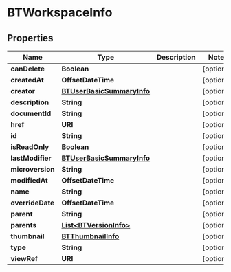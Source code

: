 

# BTWorkspaceInfo


## Properties

Name | Type | Description | Notes
------------ | ------------- | ------------- | -------------
**canDelete** | **Boolean** |  |  [optional]
**createdAt** | **OffsetDateTime** |  |  [optional]
**creator** | [**BTUserBasicSummaryInfo**](BTUserBasicSummaryInfo.md) |  |  [optional]
**description** | **String** |  |  [optional]
**documentId** | **String** |  |  [optional]
**href** | **URI** |  |  [optional]
**id** | **String** |  |  [optional]
**isReadOnly** | **Boolean** |  |  [optional]
**lastModifier** | [**BTUserBasicSummaryInfo**](BTUserBasicSummaryInfo.md) |  |  [optional]
**microversion** | **String** |  |  [optional]
**modifiedAt** | **OffsetDateTime** |  |  [optional]
**name** | **String** |  |  [optional]
**overrideDate** | **OffsetDateTime** |  |  [optional]
**parent** | **String** |  |  [optional]
**parents** | [**List&lt;BTVersionInfo&gt;**](BTVersionInfo.md) |  |  [optional]
**thumbnail** | [**BTThumbnailInfo**](BTThumbnailInfo.md) |  |  [optional]
**type** | **String** |  |  [optional]
**viewRef** | **URI** |  |  [optional]



